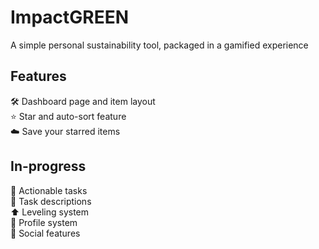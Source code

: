 # ImpactGREEN
A simple personal sustainability tool, packaged in a gamified experience
## Features
🛠️ Dashboard page and item layout  
⭐ Star and auto-sort feature  
☁️ Save your starred items  
## In-progress 
🌱 Actionable tasks  
📄 Task descriptions  
⬆️ Leveling system  
👤 Profile system  
👥 Social features  
